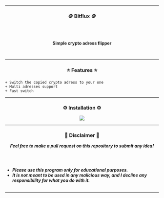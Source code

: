 
-----
### <p align="center">🪙 Bitflux 🪙</p>

<br><br>
<p align="center">
<strong>
Simple crypto adress flipper
</strong>
</p>
<br>

-----

### <p align="center">⭐ Features ⭐</p>

```
+ Switch the copied crypto adress to your one 
+ Multi adresses support
+ Fast switch
```
    
-----

### <p align="center">⚙️ Installation ⚙️</p>

<p align="center">
<img src="https://i.imgur.com/k3nwBnU.png">
</p>
   
-----

### <p align="center">📌 Disclaimer 📌</p>

<p align="center"><strong><i>Feel free to make a pull request on this repository to submit any idea!</i></strong</p>

<br><br>
* ***Please use this program only for educational purposes.***
* ***It is not meant to be used in any malicious way, and I decline any responsibility for what you do with it.***
<br><br>

-----
